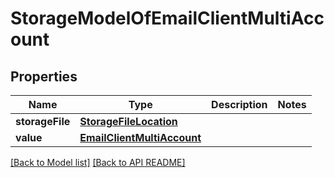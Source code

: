
# StorageModelOfEmailClientMultiAccount


## Properties
Name | Type | Description | Notes
------------ | ------------- | ------------- | -------------
**storageFile** | [**StorageFileLocation**](StorageFileLocation.md) |  | 
**value** | [**EmailClientMultiAccount**](EmailClientMultiAccount.md) |  | 




[[Back to Model list]](Models.md) [[Back to API README]](README.md)

